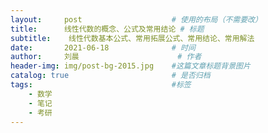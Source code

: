 ```yaml
---
layout:     post   				    # 使用的布局（不需要改）
title:      线性代数的概念、公式及常用结论	# 标题 
subtitle:    线性代数基本公式、常用拓展公式、常用结论、常用解法
date:       2021-06-18 				# 时间
author:     刘晨 						# 作者
header-img: img/post-bg-2015.jpg 	#这篇文章标题背景图片
catalog: true 						# 是否归档
tags:								#标签
    - 数学
    - 笔记
    - 考研
---
```



#